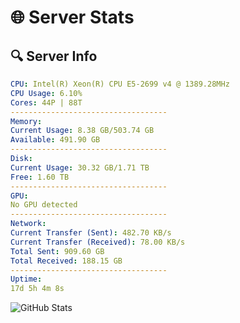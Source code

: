# 🌐 Server Stats
## 🔍 Server Info
```yaml
CPU: Intel(R) Xeon(R) CPU E5-2699 v4 @ 1389.28MHz
CPU Usage: 6.10%
Cores: 44P | 88T
-----------------------------------
Memory:
Current Usage: 8.38 GB/503.74 GB
Available: 491.90 GB
-----------------------------------
Disk:
Current Usage: 30.32 GB/1.71 TB
Free: 1.60 TB
-----------------------------------
GPU:
No GPU detected
-----------------------------------
Network:
Current Transfer (Sent): 482.70 KB/s
Current Transfer (Received): 78.00 KB/s
Total Sent: 909.60 GB
Total Received: 188.15 GB
-----------------------------------
Uptime:
17d 5h 4m 8s
```
![GitHub Stats](https://img.shields.io/badge/Updated-2025-05-06_22:12:56-blue)